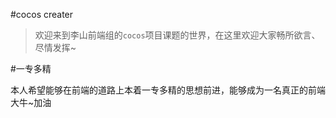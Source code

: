 #cocos creater

> 欢迎来到李山前端组的`cocos`项目课题的世界，在这里欢迎大家畅所欲言、尽情发挥~

#一专多精

本人希望能够在前端的道路上本着一专多精的思想前进，能够成为一名真正的前端大牛~加油
